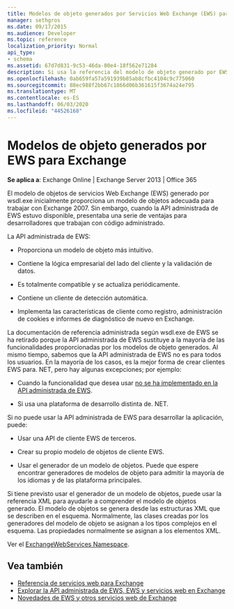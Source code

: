 ```yaml
---
title: Modelos de objeto generados por Servicios Web Exchange (EWS) para Exchange
manager: sethgros
ms.date: 09/17/2015
ms.audience: Developer
ms.topic: reference
localization_priority: Normal
api_type:
- schema
ms.assetid: 67d7d831-9c53-46da-80e4-18f562e71284
description: Si usa la referencia del modelo de objeto generado por EWS para desarrollar aplicaciones para Exchange, descubra otras opciones para el desarrollo EWS.
ms.openlocfilehash: 0ab659fa57a591939b85ab8cfbc4104c9c775060
ms.sourcegitcommit: 88ec988f2bb67c1866d06b361615f3674a24e795
ms.translationtype: MT
ms.contentlocale: es-ES
ms.lasthandoff: 06/03/2020
ms.locfileid: "44526168"
---
```

# <a name="ews-generated-object-models-for-exchange"></a>Modelos de objeto generados por EWS para Exchange

**Se aplica a**: Exchange Online | Exchange Server 2013 | Office 365

El modelo de objetos de servicios Web Exchange (EWS) generado por wsdl.exe inicialmente proporciona un modelo de objetos adecuada para trabajar con Exchange 2007. Sin embargo, cuando la API administrada de EWS estuvo disponible, presentaba una serie de ventajas para desarrolladores que trabajan con código administrado. 

La API administrada de EWS:

- Proporciona un modelo de objeto más intuitivo.

- Contiene la lógica empresarial del lado del cliente y la validación de datos.

- Es totalmente compatible y se actualiza periódicamente.

- Contiene un cliente de detección automática.

- Implementa las características de cliente como registro, administración de cookies e informes de diagnóstico de nuevo en Exchange.

La documentación de referencia administrada según wsdl.exe de EWS se ha retirado porque la API administrada de EWS sustituye a la mayoría de las funcionalidades proporcionadas por los modelos de objeto generados. Al mismo tiempo, sabemos que la API administrada de EWS no es para todos los usuarios. En la mayoría de los casos, es la mejor forma de crear clientes EWS para. NET, pero hay algunas excepciones; por ejemplo:

- Cuando la funcionalidad que desea usar [no se ha implementado en la API administrada de EWS](../exchange-web-services/web-service-api-feature-availability-in-exchange-and-the-ews-managed-api.md#bk_apifeatures).

- Si usa una plataforma de desarrollo distinta de. NET.

Si no puede usar la API administrada de EWS para desarrollar la aplicación, puede:

- Usar una API de cliente EWS de terceros.

- Crear su propio modelo de objetos de cliente EWS.

- Usar el generador de un modelo de objetos. Puede que espere encontrar generadores de modelos de objeto para admitir la mayoría de los idiomas y de las plataforma principales.

Si tiene previsto usar el generador de un modelo de objetos, puede usar la referencia XML para ayudarle a comprender el modelo de objetos generado. El modelo de objetos se genera desde las estructuras XML que se describen en el esquema. Normalmente, las clases creadas por los generadores del modelo de objeto se asignan a los tipos complejos en el esquema. Las propiedades normalmente se asignan a los elementos XML.

Ver el [ExchangeWebServices Namespace](https://docs.microsoft.com/dotnet/api/exchangewebservices?view=exchange-ews-proxy).

## <a name="see-also"></a>Vea también

- [Referencia de servicios web para Exchange](web-services-reference-for-exchange.md)
- [Explorar la API administrada de EWS, EWS y servicios web en Exchange](../exchange-web-services/explore-the-ews-managed-api-ews-and-web-services-in-exchange.md)
- [Novedades de EWS y otros servicios web de Exchange](../exchange-web-services/whats-new-in-ews-and-other-web-services-in-exchange.md)
